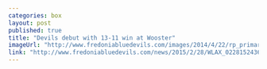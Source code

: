 ```yaml
---
categories: box
layout: post
published: true
title: "Devils debut with 13-11 win at Wooster"
imageUrl: "http://www.fredoniabluedevils.com/images/2014/4/22/rp_primary_cussins_9037.jpg"
link: "http://www.fredoniabluedevils.com/news/2015/2/28/WLAX_0228152436.aspx"
---
```


